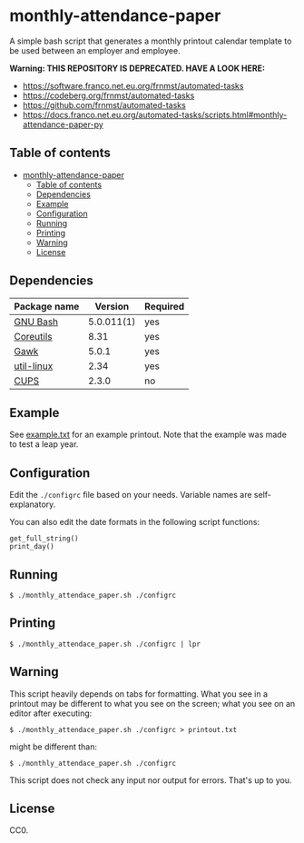 # monthly-attendance-paper

A simple bash script that generates a monthly printout calendar template to be 
used between an employer and employee.

**Warning: THIS REPOSITORY IS DEPRECATED. HAVE A LOOK HERE:**

- https://software.franco.net.eu.org/frnmst/automated-tasks
- https://codeberg.org/frnmst/automated-tasks
- https://github.com/frnmst/automated-tasks
- https://docs.franco.net.eu.org/automated-tasks/scripts.html#monthly-attendance-paper-py

## Table of contents

<!--TOC-->

- [monthly-attendance-paper](#monthly-attendance-paper)
  - [Table of contents](#table-of-contents)
  - [Dependencies](#dependencies)
  - [Example](#example)
  - [Configuration](#configuration)
  - [Running](#running)
  - [Printing](#printing)
  - [Warning](#warning)
  - [License](#license)

<!--TOC-->

## Dependencies

| Package name | Version | Required |
|--------------|---------|----------|
| [GNU Bash](http://www.gnu.org/software/bash/bash.html) | 5.0.011(1) | yes |
| [Coreutils](https://www.gnu.org/software/coreutils/) | 8.31 | yes |
| [Gawk](http://www.gnu.org/software/gawk/) | 5.0.1 | yes |
| [util-linux](https://www.kernel.org/pub/linux/utils/util-linux/) | 2.34 | yes |
| [CUPS](http://www.cups.org/) | 2.3.0 | no |

## Example

See [example.txt](example.txt) for an example printout. Note 
that the example was made to test a leap year.

## Configuration

Edit the `./configrc` file based on your needs. 
Variable names are self-explanatory.

You can also edit the date formats in the following script functions:

    get_full_string()
    print_day()

## Running

    $ ./monthly_attendace_paper.sh ./configrc

## Printing

    $ ./monthly_attendace_paper.sh ./configrc | lpr

## Warning

This script heavily depends on tabs for formatting. What you see
in a printout may be different to what you see on the screen;
what you see on an editor after executing:

    $ ./monthly_attendace_paper.sh ./configrc > printout.txt

might be different than:

    $ ./monthly_attendace_paper.sh ./configrc

This script does not check any input nor output for errors. 
That's up to you.

## License

CC0.

